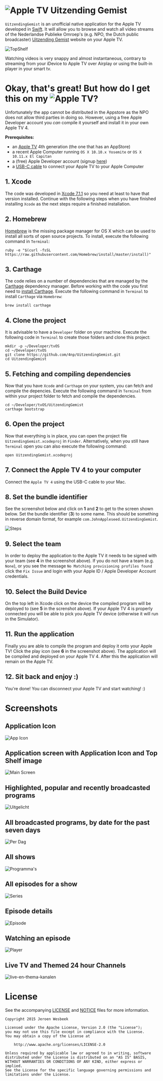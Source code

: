 # ![Apple TV](https://cloud.githubusercontent.com/assets/1049693/11407062/c1891a92-93b0-11e5-9270-745cf4fa4152.png) Uitzending Gemist 

```UitzendingGemist``` is an unofficial native application for the Apple TV developed in [Swift](https://developer.apple.com/swift/). It will allow you to browse and watch all video streams of the Nederlandse Publieke Omroep's (e.g. NPO, the Dutch public broadcaster) [Uitzending Gemist](http://www.npo.nl/uitzending-gemist) website on your Apple TV.

![TopShelf](https://github.com/4np/UitzendingGemist/blob/master/UitzendingGemist/Assets.xcassets/App%20Icon%20&%20Top%20Shelf%20Image.brandassets/Top%20Shelf%20Image.imageset/TopShelf.png?raw=true)

Watching videos is very snappy and almost instantaneous, contrary to streaming from your iDevice to Apple TV over Airplay or using the built-in player in your smart tv.

# Okay, that's great! But how do I get this on my ![Apple TV](https://cloud.githubusercontent.com/assets/1049693/11407062/c1891a92-93b0-11e5-9270-745cf4fa4152.png)?

Unfortunately the app cannot be distributed in the Appstore as the NPO does not allow third parties in doing so. However, using a free Apple Developer account you *can* compile it yourself and install it in your own Apple TV 4. 

**Prerequisites:**

- an [Apple TV](http://www.apple.com/tv/) 4th generation (the one that has an AppStore)
- a recent Apple Computer running ```OS X 10.10.x Yosemite``` or ```OS X 10.11.x El Capitan```
- a (free) Apple Developer account (signup [here](http://developer.apple.com))
- a [USB-C cable](http://www.apple.com/nl/shop/product/HHSP2ZM/B/belkin-usb-c-naar-usb-a-oplaadkabel?fnode=85) to connect your Apple TV to your Apple Computer

## 1. Xcode

The code was developed in [Xcode 7.1.1](https://developer.apple.com/xcode/download/) so you need at least to have that version installed. Continue with the following steps when you have finished installing ```Xcode``` as the next steps require a finished installation.

## 2. Homebrew

[Homebrew](http://brew.sh) is the missing package manager for OS X which can be used to install all sorts of open source projects. To install, execute the following command in ```Terminal```:

```
ruby -e "$(curl -fsSL https://raw.githubusercontent.com/Homebrew/install/master/install)"
```

## 3. Carthage

The code relies on a number of dependencies that are managed by the [Carthage](https://github.com/Carthage/Carthage) dependency manager. Before working with the code you first need to [install Carthage](https://github.com/Carthage/Carthage#installing-carthage). Execute the following command in ```Terminal``` to install ```Carthage``` via ```Homebrew```:

```
brew install carthage
```

## 4. Clone the project

It is advisable to have a ```Developer``` folder on your machine. Execute the following code in ```Terminal``` to create those folders and clone this project:

```
mkdir -p ~/Developer/tvOS
cd ~/Developer/tvOS
git clone https://github.com/4np/UitzendingGemist.git
cd UitzendingGemist
```

## 5. Fetching and compiling dependencies

Now that you have ```Xcode``` and ```Carthage``` on your system, you can fetch and compile the depencies. Execute the following command in ```Terminal``` from within your project folder to fetch and compile the dependencies.

```
cd ~/Developer/tvOS/UitzendingGemist
carthage bootstrap
```

## 6. Open the project

Now that everything is in place, you can open the project file ```UitzendingGemist.xcodeproj``` in ```Finder```. Alternatively, when you still have ```Terminal``` open you can also execute the following command:

```
open UitzendingGemist.xcodeproj
```

## 7. Connect the Apple TV 4 to your computer

Connect the ```Apple TV 4``` using the USB-C cable to your Mac. 


## 8. Set the bundle identifier

See the screenshot below and click on **1** and **2** to get to the screen shown below. Set the bundle identifier (**3**) to some name. This should be something in reverse domain format, for example ```com.JohnAppleseed.UitzendingGemist```.

![Steps](https://cloud.githubusercontent.com/assets/1049693/11406776/6ad1989c-93af-11e5-9bea-0fd4a928623b.png)

## 9. Select the team

In order to deploy the application to the Apple TV it needs to be signed with your team (see **4** in the screenshot above). If you do not have a team (e.g. ```None```), or you see the message ```No Matching provisioning profiles found``` click the ```Fix Issue``` and login with your Apple ID / Apple Developer Account credentials.

## 10. Select the Build Device

On the top left in Xcode click on the device the compiled program will be deployed to (see **5** in the screnshot above). If your Apple TV 4 is properly connected you will be able to pick you Apple TV device (otherwise it will run in the Simulator).

## 11. Run the application

Finally you are able to compile the program and deploy it onto your Apple TV! Click the play icon (see **6** in the screenshot above). The application will be compiled and deployed on your Apple TV 4. After this the application will remain on the Apple TV. 

## 12. Sit back and enjoy :)

You're done! You can disconnect your Apple TV and start watching! :)

# Screenshots

## Application Icon

![App Icon](https://www.dropbox.com/s/8ccnhks6gam68f0/parallax%20icon.gif?dl=1)

## Application screen with Application Icon and Top Shelf image

![Main Screen](https://cloud.githubusercontent.com/assets/1049693/11430705/e585f7aa-948a-11e5-8b4d-a35dc1ab617a.png)

## Highlighted, popular and recently broadcasted programs

![Uitgelicht](https://cloud.githubusercontent.com/assets/1049693/11612593/19595478-9c01-11e5-8308-ec58fb4572a2.png)

## All broadcasted programs, by date for the past seven days

![Per Dag](https://cloud.githubusercontent.com/assets/1049693/11406774/6a6cec4e-93af-11e5-92d1-89cb20ad11c4.png)

## All shows

![Programma's](https://cloud.githubusercontent.com/assets/1049693/11406775/6a6e21fe-93af-11e5-9c14-ae7af5eb4c1e.png)

## All episodes for a show

![Series](https://cloud.githubusercontent.com/assets/1049693/11406779/6bd0afa8-93af-11e5-939f-a66914b3f957.png)

## Episode details

![Episode](https://cloud.githubusercontent.com/assets/1049693/11406773/6a6b783c-93af-11e5-87ef-382044d8a107.png)

## Watching an episode

![Player](https://cloud.githubusercontent.com/assets/1049693/11406778/6b7322ca-93af-11e5-81c5-ce1368b2c731.png)

## Live TV and Themed 24 hour Channels

![live-en-thema-kanalen](https://cloud.githubusercontent.com/assets/1049693/11612579/6f603464-9c00-11e5-8bb9-ad400ea5e52a.png)

# License

See the accompanying [LICENSE](LICENSE) and [NOTICE](NOTICE) files for more information.

```
Copyright 2015 Jeroen Wesbeek

Licensed under the Apache License, Version 2.0 (the "License");
you may not use this file except in compliance with the License.
You may obtain a copy of the License at

    http://www.apache.org/licenses/LICENSE-2.0

Unless required by applicable law or agreed to in writing, software
distributed under the License is distributed on an "AS IS" BASIS,
WITHOUT WARRANTIES OR CONDITIONS OF ANY KIND, either express or implied.
See the License for the specific language governing permissions and
limitations under the License.
```

